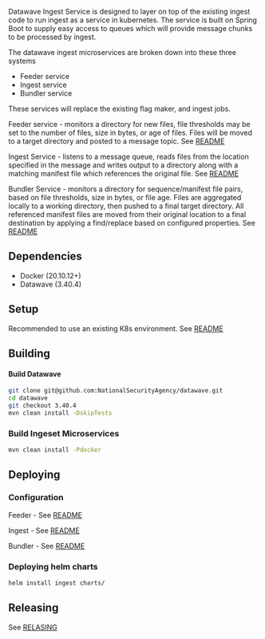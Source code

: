 Datawave Ingest Service is designed to layer on top of the existing ingest code to run ingest as a service in kubernetes. The service is built on Spring Boot to supply easy access to queues which will provide message chunks to be processed by ingest.

The datawave ingest microservices are broken down into these three systems

* Feeder service
* Ingest service
* Bundler service

These services will replace the existing flag maker, and ingest jobs.

Feeder service - monitors a directory for new files, file thresholds may be set to the number of files, size in bytes, or age of files. Files will be moved to a target directory and posted to a message topic. See [README](ingest/README.MD)

Ingest Service - listens to a message queue, reads files from the location specified in the message and writes output to a directory along with a matching manifest file which references the original file. See [README](ingest/README.MD)

Bundler Service - monitors a directory for sequence/manifest file pairs, based on file thresholds, size in bytes, or file age. Files are aggregated locally to a working directory, then pushed to a final target directory. All referenced manifest files are moved from their original location to a final destination by applying a find/replace based on configured properties. See [README](bundler/README.MD)

## Dependencies
* Docker (20.10.12+)
* Datawave (3.40.4)

## Setup
Recommended to use an existing K8s environment. See [README](chart/README.MD)

## Building

#### Build Datawave
```bash
git clone git@github.com:NationalSecurityAgency/datawave.git
cd datawave
git checkout 3.40.4
mvn clean install -DskipTests
```

### Build Ingeset Microservices
```bash
mvn clean install -Pdocker
```

## Deploying
### Configuration
Feeder - See [README](feeder/README.MD)

Ingest - See [README](ingest/README.MD)

Bundler - See [README](bundler/README.MD)

### Deploying helm charts
```bash
helm install ingest charts/
```

## Releasing
See [RELASING](RELEASING.MD)